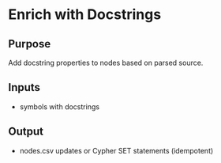 # Enrich with Docstrings

## Purpose
Add docstring properties to nodes based on parsed source.

## Inputs
- symbols with docstrings

## Output
- nodes.csv updates or Cypher SET statements (idempotent)
